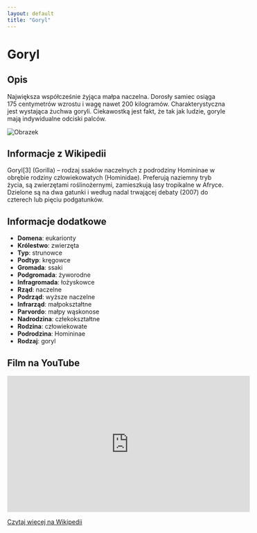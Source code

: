 ```yaml
---
layout: default
title: "Goryl"
---
```


# Goryl

## Opis

Największa współcześnie żyjąca małpa naczelna. Dorosły samiec osiąga 175 centymetrów wzrostu i wagę nawet 200 kilogramów. Charakterystyczna jest wystająca żuchwa goryli. Ciekawostką jest fakt, że tak jak ludzie, goryle mają indywidualne odciski palców.

![Obrazek](https://afryka.biz.pl/wp-content/uploads/2019/02/goryl-1024x683.jpg)

## Informacje z Wikipedii

Goryl[3] (Gorilla) – rodzaj ssaków naczelnych z podrodziny Homininae w obrębie rodziny człowiekowatych (Hominidae). Preferują naziemny tryb życia, są zwierzętami roślinożernymi, zamieszkują lasy tropikalne w Afryce. Dzielone są na dwa gatunki i według nadal trwającej debaty (2007) do czterech lub pięciu podgatunków.

## Informacje dodatkowe

- **Domena**: eukarionty
- **Królestwo**: zwierzęta
- **Typ**: strunowce
- **Podtyp**: kręgowce
- **Gromada**: ssaki
- **Podgromada**: żyworodne
- **Infragromada**: łożyskowce
- **Rząd**: naczelne
- **Podrząd**: wyższe naczelne
- **Infrarząd**: małpokształtne
- **Parvordo**: małpy wąskonose
- **Nadrodzina**: człekokształtne
- **Rodzina**: człowiekowate
- **Podrodzina**: Homininae
- **Rodzaj**: goryl

## Film na YouTube

<iframe width="560" height="315" src="https://www.youtube.com/embed/WiePo123oM8" frameborder="0" allow="accelerometer; autoplay; clipboard-write; encrypted-media; gyroscope; picture-in-picture" allowfullscreen></iframe>

[Czytaj więcej na Wikipedii](https://pl.wikipedia.org/wiki/Goryl)
